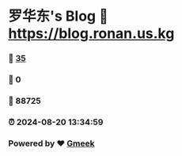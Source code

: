 # 罗华东's Blog :link: https://blog.ronan.us.kg 
### :page_facing_up: [35](https://blog.ronan.us.kg/tag.html) 
### :speech_balloon: 0 
### :hibiscus: 88725 
### :alarm_clock: 2024-08-20 13:34:59 
### Powered by :heart: [Gmeek](https://github.com/Meekdai/Gmeek)
